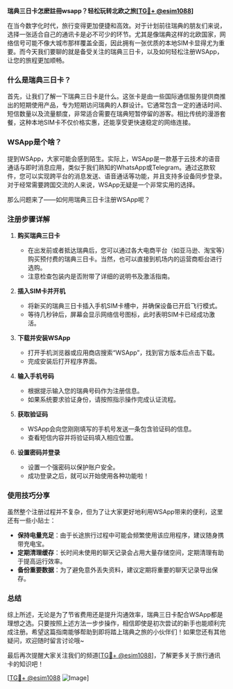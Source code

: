 **瑞典三日卡怎麽註冊wsapp？轻松玩转北欧之旅[[TG💪+ @esim1088](https://t.me/s/esim1088)]**

在当今数字化时代，旅行变得更加便捷和高效。对于计划前往瑞典的朋友们来说，选择一张适合自己的通讯卡是必不可少的环节。尤其是像瑞典这样的北欧国家，网络信号可能不像大城市那样覆盖全面，因此拥有一张优质的本地SIM卡显得尤为重要。而今天我们要聊的就是备受关注的瑞典三日卡，以及如何轻松注册WSApp，让您的旅程更加顺畅。

### 什么是瑞典三日卡？

首先，让我们了解一下瑞典三日卡是什么。这张卡是由一些国际通信服务提供商推出的短期使用产品，专为短期访问瑞典的人群设计。它通常包含一定的通话时间、短信数量以及流量额度，非常适合需要在瑞典短暂停留的游客。相比传统的漫游套餐，这种本地SIM卡不仅价格实惠，还能享受更快速稳定的网络连接。

### WSApp是个啥？

提到WSApp，大家可能会感到陌生。实际上，WSApp是一款基于云技术的语音通话与即时消息应用，类似于我们熟知的WhatsApp或Telegram。通过这款软件，您可以实现跨平台的消息发送、语音通话等功能，并且支持多设备同步登录。对于经常需要跨国交流的人来说，WSApp无疑是一个非常实用的选择。

那么问题来了——如何用瑞典三日卡注册WSApp呢？

### 注册步骤详解

1. **购买瑞典三日卡**
   - 在出发前或者抵达瑞典后，您可以通过各大电商平台（如亚马逊、淘宝等）购买预付费的瑞典三日卡。当然，也可以直接到机场内的运营商柜台进行选购。
   - 注意检查包装内是否附带了详细的说明书及激活指南。

2. **插入SIM卡并开机**
   - 将新买的瑞典三日卡插入手机SIM卡槽中，并确保设备已开启飞行模式。
   - 等待几秒钟后，屏幕会显示网络信号图标，此时表明SIM卡已经成功激活。

3. **下载并安装WSApp**
   - 打开手机浏览器或应用商店搜索“WSApp”，找到官方版本后点击下载。
   - 完成安装后打开程序界面。

4. **输入手机号码**
   - 根据提示输入您的瑞典号码作为注册信息。
   - 如果系统要求验证身份，请按照指示操作完成认证流程。

5. **获取验证码**
   - WSApp会向您刚刚填写的手机号发送一条包含验证码的信息。
   - 查看短信内容并将验证码填入相应位置。

6. **设置密码并登录**
   - 设置一个强密码以保护账户安全。
   - 成功登录之后，就可以开始使用各种功能啦！

### 使用技巧分享

虽然整个注册过程并不复杂，但为了让大家更好地利用WSApp带来的便利，这里还有一些小贴士：

- **保持电量充足**：由于长途旅行过程中可能会频繁使用该应用程序，建议随身携带充电宝。
- **定期清理缓存**：长时间未使用的聊天记录会占用大量存储空间，定期清理有助于提高运行效率。
- **备份重要数据**：为了避免意外丢失资料，建议定期将重要的聊天记录导出保存。

### 总结

综上所述，无论是为了节省费用还是提升沟通效率，瑞典三日卡配合WSApp都是理想之选。只要按照上述方法一步步操作，相信即使是初次尝试的新手也能顺利完成注册。希望这篇指南能够帮助到即将踏上瑞典之旅的小伙伴们！如果您还有其他疑问，欢迎随时留言讨论哦~

最后再次提醒大家关注我们的频道[[TG💪+ @esim1088](https://t.me/s/esim1088)]，了解更多关于旅行通讯卡的知识吧！

[[TG💪+ @esim1088](https://t.me/s/esim1088) ![Image](https://i.postimg.cc/4NQfJmqS/Snipaste-2025-05-13-00-14-12.png)]